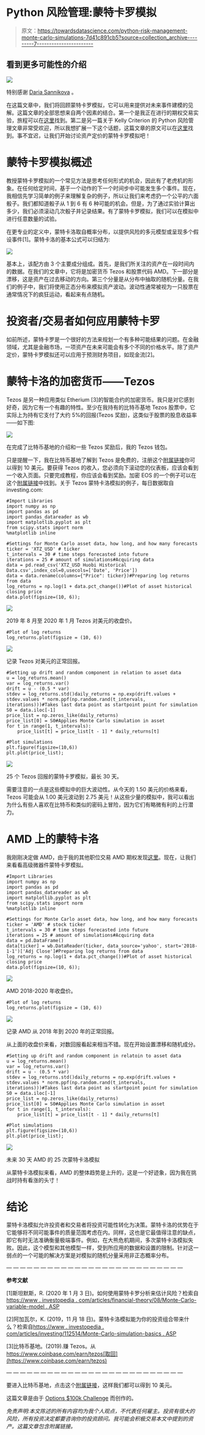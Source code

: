 # Python 风险管理:蒙特卡罗模拟

> 原文：<https://towardsdatascience.com/python-risk-management-monte-carlo-simulations-7d41c891cb5?source=collection_archive---------7----------------------->

## 看到更多可能性的介绍

![](img/599158551fb750cba7cc33d20501b87b.png)

特别感谢 [Daria Sannikova](https://www.pexels.com/photo/slot-machines-3021120/) 。

在这篇文章中，我们将回顾蒙特卡罗模拟，它可以用来提供对未来事件建模的见解。这篇文章的全部思想来自两个因素的结合。第一个是我正在进行的期权交易实验，旅程可以在[这里](https://medium.com/gradient-growth/options-100k-challenge-6-months-to-6-figures-part-2-2cbc03a48864)找到。第二是另一篇关于 Kelly Criterion 的 Python 风险管理文章非常受欢迎，所以我想扩展一下这个话题，这篇文章的原文可以在[这里](/python-risk-management-kelly-criterion-526e8fb6d6fd)找到。事不宜迟，让我们开始讨论资产定价的蒙特卡罗模拟吧！

# 蒙特卡罗模拟概述

教授蒙特卡罗模拟的一个常见方法是思考任何形式的机会，因此有了老虎机的形象。在任何给定时间，基于一个动作的下一个时间步中可能发生多个事件。现在，我相信先学习简单的例子来理解复杂的例子，所以让我们来考虑扔一个公平的六面骰子。我们都知道骰子从 1 到 6 有 6 种可能的机会。但是，为了通过实验计算出多少，我们必须滚动几次骰子并记录结果。有了蒙特卡罗模拟，我们可以在模拟中进行任意数量的试验。

在更专业的定义中，蒙特卡洛取自概率分布，以提供风险的多元模型或呈现多个假设事件[1]。蒙特卡洛的基本公式可以归结为:

![](img/021794bf2d7faf6567a6e2ada6229763.png)

基本上，该配方由 3 个主要成分组成。首先，是我们所关注的资产在一段时间内的数据。在我们的文章中，它将是加密货币 Tezos 和股票代码 AMD。下一部分是漂移，这是资产在过去移动的方向。第三个分量是从分布中抽取的随机分量。在我们的例子中，我们将使用正态分布来模拟资产波动。波动性通常被视为一只股票在通常情况下的疯狂运动，看起来有点随机。

# 投资者/交易者如何应用蒙特卡罗

如前所述，蒙特卡罗是一个很好的方法来规划一个有多种可能结果的问题。在金融领域，尤其是金融市场，一项资产在未来可能会有多个不同的价格水平。除了资产定价，蒙特卡罗模拟还可以应用于预测财务项目，如现金流[2]。

# 蒙特卡洛的加密货币——Tezos

Tezos 是另一种应用类似 Etherium [3]的智能合约的加密货币。我只是对它感到好奇，因为它有一个有趣的特性。至少在我持有的比特币基地 Tezos 股票中，它实际上为持有它支付了大约 5%的回报(Tezos 奖励)，这类似于股票的股息收益率——如下图:

![](img/f11a9f26378ab62fc35c0b41dd73246f.png)

在完成了比特币基地的介绍和一些 Tezos 奖励后，我的 Tezos 钱包。

只是提醒一下，我在比特币基地了解到 Tezos 是免费的，注册这个[附属链接](https://www.coinbase.com/join/leong_o5)你可以得到 10 美元。要获得 Tezos 的收入，您必须向下滚动您的仪表板，应该会看到一个收入页面。只要完成教程，你应该会看到奖励。加密 EOS 的一个例子可以在这个[附属链接](https://coinbase.com/earn/eos/invite/t9c17ndk)中找到。关于 Tezos 蒙特卡洛模拟的例子，每日数据取自 investing.com:

```
#Import Libraries
import numpy as np  
import pandas as pd  
import pandas_datareader as wb  
import matplotlib.pyplot as plt  
from scipy.stats import norm
%matplotlib inline

#Settings for Monte Carlo asset data, how long, and how many forecasts 
ticker = 'XTZ_USD' # ticker
t_intervals = 30 # time steps forecasted into future
iterations = 25 # amount of simulations#Acquiring data
data = pd.read_csv('XTZ_USD Huobi Historical Data.csv',index_col=0,usecols=['Date', 'Price'])
data = data.rename(columns={"Price": ticker})#Preparing log returns from data
log_returns = np.log(1 + data.pct_change())#Plot of asset historical closing price
data.plot(figsize=(10, 6));
```

![](img/f73e3c52754e58b56c71a0c338793e94.png)

2019 年 8 月至 2020 年 1 月 Tezos 对美元的收盘价。

```
#Plot of log returns
log_returns.plot(figsize = (10, 6))
```

![](img/30512f574d2e2bfa85c890584dfbb380.png)

记录 Tezos 对美元的正常回报。

```
#Setting up drift and random component in relation to asset data
u = log_returns.mean()
var = log_returns.var()
drift = u - (0.5 * var)
stdev = log_returns.std()daily_returns = np.exp(drift.values + stdev.values * norm.ppf(np.random.rand(t_intervals, iterations)))#Takes last data point as startpoint point for simulation
S0 = data.iloc[-1]
price_list = np.zeros_like(daily_returns)
price_list[0] = S0#Applies Monte Carlo simulation in asset
for t in range(1, t_intervals):
    price_list[t] = price_list[t - 1] * daily_returns[t]

﻿﻿#Plot simulations
plt.figure(figsize=(10,6))
plt.plot(price_list);
```

![](img/146430c1c9e696425b53d850d772dab2.png)

25 个 Tezos 回报的蒙特卡罗模拟，最长 30 天。

需要注意的一点是这些模拟中的巨大波动性。从今天的 1.50 美元的价格来看，Tezos 可能会从 1.00 美元波动到 2.75 美元！从这些少量的模拟中，我可以看出为什么有些人喜欢在比特币和类似的密码上冒险，因为它们有略微有利的上行潜力。

# AMD 上的蒙特卡洛

我刚刚决定做 AMD，由于我的其他职位交易 AMD 期权发现[这里](https://medium.com/gradient-growth/options-100k-challenge-6-months-to-6-figures-part-2-2cbc03a48864)。现在，让我们来看看高级微器件蒙特卡罗模拟。

```
#Import Libraries
import numpy as np  
import pandas as pd  
import pandas_datareader as wb  
import matplotlib.pyplot as plt  
from scipy.stats import norm
%matplotlib inline

﻿﻿#Settings for Monte Carlo asset data, how long, and how many forecasts 
ticker = 'AMD' # stock ticker
t_intervals = 30 # time steps forecasted into future
iterations = 25 # amount of simulations#Acquiring data
data = pd.DataFrame()
data[ticker] = wb.DataReader(ticker, data_source='yahoo', start='2018-1-1')['Adj Close']#Preparing log returns from data
log_returns = np.log(1 + data.pct_change())#Plot of asset historical closing price
data.plot(figsize=(10, 6));
```

![](img/d6ecd863343601c19315adef0dfb68d9.png)

AMD 2018-2020 年收盘价。

```
#Plot of log returns
log_returns.plot(figsize = (10, 6))
```

![](img/a13d52f5a72f5a5f37664229866cc334.png)

记录 AMD 从 2018 年到 2020 年的正常回报。

从上面的收盘价来看，对数回报看起来相当不错。现在开始设置漂移和随机成分。

```
#Setting up drift and random component in relatoin to asset data
u = log_returns.mean()
var = log_returns.var()
drift = u - (0.5 * var)
stdev = log_returns.std()daily_returns = np.exp(drift.values + stdev.values * norm.ppf(np.random.rand(t_intervals, iterations)))#Takes last data point as startpoint point for simulation
S0 = data.iloc[-1]
price_list = np.zeros_like(daily_returns)
price_list[0] = S0#Applies Monte Carlo simulation in asset
for t in range(1, t_intervals):
    price_list[t] = price_list[t - 1] * daily_returns[t]

﻿﻿#Plot simulations
plt.figure(figsize=(10,6))
plt.plot(price_list);
```

![](img/2765c971dbf17c2d532aa8d98ce24027.png)

未来 30 天 AMD 的 25 次蒙特卡洛模拟

从蒙特卡洛模拟来看，AMD 的整体趋势是上升的，这是一个好迹象，因为我在挑战时持有看涨的头寸！

# 结论

蒙特卡洛模拟允许投资者和交易者将投资可能性转化为决策。蒙特卡洛的优势在于它能够将不同可能事件的质量范围考虑在内。同样，这也是它最值得注意的缺点，即它有时无法准确衡量极端事件。例如，在大熊危机期间，多次蒙特卡洛模拟失败。因此，这个模型和其他模型一样，受到所应用的数据和设置的限制。针对这一弱点的一个可能的解决方案是对模拟的随机分量采用非正态概率分布。

— — — — — — — — — — — — — — — — — — — — — — — — — —

**参考文献**

[1]斯坦默斯，R. (2020 年 1 月 3 日)。如何使用蒙特卡罗分析来估计风险？检索自[https://www . investopedia . com/articles/financial-theory/08/Monte-Carlo-variable-model . ASP](https://www.investopedia.com/articles/financial-theory/08/monte-carlo-multivariate-model.asp)

[2]阿加瓦尔，K. (2019，11 月 18 日)。蒙特卡洛模拟能为你的投资组合带来什么？检索自[https://www . investopedia . com/articles/investing/112514/Monte-Carlo-simulation-basics . ASP](https://www.investopedia.com/articles/investing/112514/monte-carlo-simulation-basics.asp)

[3]比特币基地。(2019).赚 Tezos。从 https://www.coinbase.com/earn/tezos[取回](https://www.coinbase.com/earn/tezos)

— — — — — — — — — — — — — — — — — — — — — — — — — —

要进入比特币基地，点击这个[附属链接](https://www.coinbase.com/join/leong_o5)，这样我们都可以得到 10 美元。

这篇文章是由于 [Options $100k Challenge](https://medium.com/gradient-growth/options-100k-challenge-6-months-to-6-figures-part-2-2cbc03a48864) 而创作的。

*免责声明:本文陈述的所有内容均为我个人观点，不代表任何雇主。投资有很大的风险，所有投资决定都要咨询你的投资顾问。我可能会积极交易本文中提到的资产。这篇文章包含附属链接。*